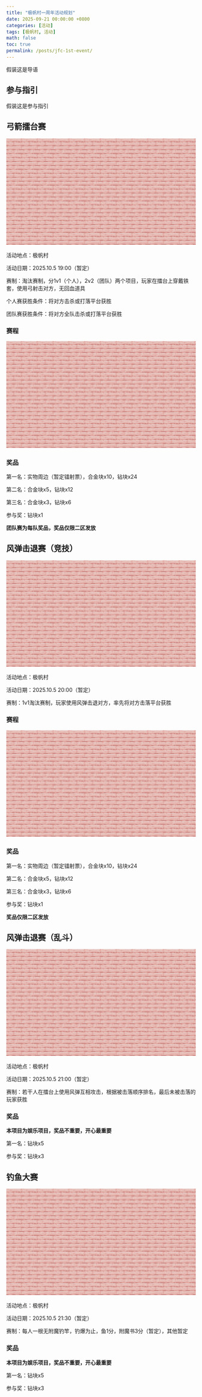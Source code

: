 ```yaml
---
title: "极帆村一周年活动规划"
date: 2025-09-21 00:00:00 +0800
categories: [活动]
tags: [极帆村, 活动]
math: false
toc: true
permalink: /posts/jfc-1st-event/
---
```


假装这是导语

## 参与指引 ##

假装这是参与指引

## 弓箭擂台赛 ##

![](/assets/img/placeholder.png)

活动地点：极帆村

活动日期：2025.10.5 19:00（暂定）

赛制：淘汰赛制，分1v1（个人），2v2（团队）两个项目，玩家在擂台上穿戴铁套，使用弓射击对方，无回血道具

个人赛获胜条件：将对方击杀或打落平台获胜

团队赛获胜条件：将对方全队击杀或打落平台获胜

### 赛程 ###

![](/assets/img/placeholder.png)

### 奖品 ###

第一名：实物周边（暂定镭射票），合金块x10，钻块x24

第二名：合金块x5，钻块x12

第三名：合金块x3，钻块x6

参与奖：钻块x1

**团队赛为每队奖品，奖品仅限二区发放**

## 风弹击退赛（竞技） ##

![](/assets/img/placeholder.png)

活动地点：极帆村

活动日期：2025.10.5 20:00（暂定）

赛制：1v1淘汰赛制，玩家使用风弹击退对方，率先将对方击落平台获胜

### 赛程 ###

![](/assets/img/placeholder.png)

### 奖品 ###

第一名：实物周边（暂定镭射票），合金块x10，钻块x24

第二名：合金块x5，钻块x12

第三名：合金块x3，钻块x6

参与奖：钻块x1

**奖品仅限二区发放**

## 风弹击退赛（乱斗） ##

![](/assets/img/placeholder.png)

活动地点：极帆村

活动日期：2025.10.5 21:00（暂定）

赛制：若干人在擂台上使用风弹互相攻击，根据被击落顺序排名，最后未被击落的玩家获胜

### 奖品 ###

**本项目为娱乐项目，奖品不重要，开心最重要**

第一名：钻块x5

参与奖：钻块x3

## 钓鱼大赛 ##

![](/assets/img/placeholder.png)

活动地点：极帆村

活动日期：2025.10.5 21:30（暂定）

赛制：每人一根无附魔钓竿，钓爆为止，鱼1分，附魔书3分（暂定），其他暂定

### 奖品 ###

**本项目为娱乐项目，奖品不重要，开心最重要**

第一名：钻块x5

参与奖：钻块x3